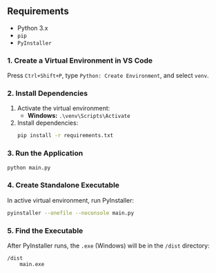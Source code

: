 ## Requirements

- Python 3.x
- `pip`
- `PyInstaller`

### 1. Create a Virtual Environment in VS Code

Press `Ctrl+Shift+P`, type `Python: Create Environment`, and select `venv`.

### 2. Install Dependencies

1. Activate the virtual environment:
   - **Windows:** `.\venv\Scripts\Activate`
2. Install dependencies:
   ```bash
   pip install -r requirements.txt
   ```

### 3. Run the Application

```bash
python main.py
```

### 4. Create Standalone Executable

In active virtual environment, run PyInstaller:
   ```bash
   pyinstaller --onefile --noconsole main.py
   ```

### 5. Find the Executable

After PyInstaller runs, the `.exe` (Windows) will be in the `/dist` directory:
```
/dist
    main.exe
```